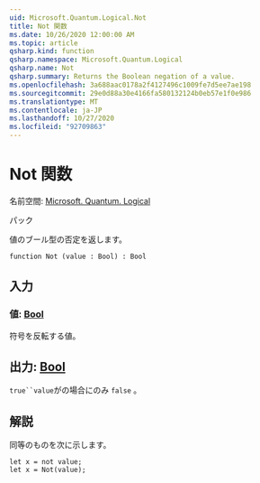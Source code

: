 ```yaml
---
uid: Microsoft.Quantum.Logical.Not
title: Not 関数
ms.date: 10/26/2020 12:00:00 AM
ms.topic: article
qsharp.kind: function
qsharp.namespace: Microsoft.Quantum.Logical
qsharp.name: Not
qsharp.summary: Returns the Boolean negation of a value.
ms.openlocfilehash: 3a688aac0178a2f4127496c1009fe7d5ee7ae198
ms.sourcegitcommit: 29e0d88a30e4166fa580132124b0eb57e1f0e986
ms.translationtype: MT
ms.contentlocale: ja-JP
ms.lasthandoff: 10/27/2020
ms.locfileid: "92709863"
---
```

# <a name="not-function"></a>Not 関数

名前空間: [Microsoft. Quantum. Logical](xref:Microsoft.Quantum.Logical)

パック [](https://nuget.org/packages/)


値のブール型の否定を返します。

```qsharp
function Not (value : Bool) : Bool
```


## <a name="input"></a>入力

### <a name="value--bool"></a>値: [Bool](xref:microsoft.quantum.lang-ref.bool)

符号を反転する値。



## <a name="output--bool"></a>出力: [Bool](xref:microsoft.quantum.lang-ref.bool)

`true``value`がの場合にのみ `false` 。

## <a name="remarks"></a>解説

同等のものを次に示します。

```Q#
let x = not value;
let x = Not(value);
```